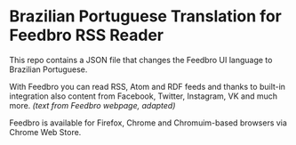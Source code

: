 # Brazilian Portuguese Translation for Feedbro RSS Reader

This repo contains a JSON file that changes the Feedbro UI language to Brazilian Portuguese.

With Feedbro you can read RSS, Atom and RDF feeds and thanks to built-in integration also content 
from Facebook, Twitter, Instagram, VK and much more. *(text from Feedbro webpage, adapted)* 

Feedbro is available for Firefox, Chrome and Chromuim-based browsers via Chrome Web Store.
